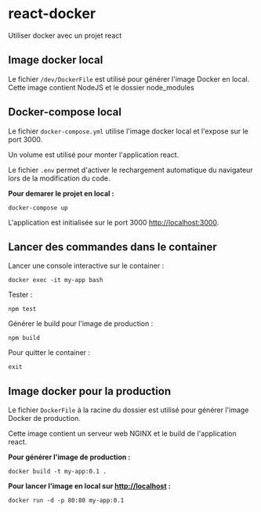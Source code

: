 # react-docker

Utiliser docker avec un projet react

## Image docker local
Le fichier `/dev/DockerFile` est utilisé pour générer l'image Docker en local.
Cette image contient NodeJS et le dossier node_modules

## Docker-compose local
Le fichier `docker-compose.yml` utilise l'image docker local et l'expose sur le port 3000.

Un volume est utilisé pour monter l'application react.

Le fichier `.env` permet d'activer le rechargement automatique du navigateur lors de la modification du code.

**Pour demarer le projet en local :**
```
docker-compose up
```
L'application est initialisée sur le port 3000 <http://localhost:3000>.

## Lancer des commandes dans le container

Lancer une console interactive sur le container :
```
docker exec -it my-app bash
```

Tester :
```
npm test
```

Générer le build pour l'image de production :
```
npm build
```

Pour quitter le container :
```
exit
```


## Image docker pour la production

Le fichier `DockerFile` à la racine du dossier est utilisé pour générer l'image Docker de production.

Cette image contient un serveur web NGINX et le build de l'application react.

**Pour générer l'image de production :**
```
docker build -t my-app:0.1 .
```

**Pour lancer l'image en local sur <http://localhost> :**
```
docker run -d -p 80:80 my-app:0.1
```
